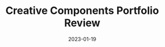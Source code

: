 ---
layout: post
title: Creative Components Portfolio Review
date: 2023-01-19
categories: Livestream
description: Developing libraries of isolated assets for creative professionals
redirect: https://www.behance.net/videos/3c2973cb-acaa-4318-90d0-ba9466c14c86/Adobe-Stock-Creative-Components-Portfolio-Review-EN
---